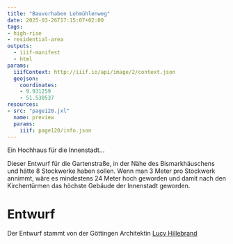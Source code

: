 ```yaml
---
title: "Bauvorhaben Lohmühlenweg"
date: 2025-03-26T17:15:07+02:00
tags:
- high-rise
- residential-area
outputs:
  - iiif-manifest
  - html
params:
  iiifContext: http://iiif.io/api/image/2/context.json
  geojson:
    coordinates:
    - 9.931259
    - 51.530537
resources:
- src: "page120.jxl"
  name: preview
  params:
    iiif: page120/info.json
---
```


Ein Hochhaus für die Innenstadt...

<!--more-->

Dieser Entwurf für die Gartenstraße, in der Nähe des Bismarkhäuschens und hätte 8 Stockwerke haben sollen. Wenn man 3 Meter pro Stockwerk annimmt, wäre es mindestens 24 Meter hoch geworden und damit nach den Kirchentürmen das höchste Gebäude der Innenstadt geworden.

# Entwurf

Der Entwurf stammt von der Göttingen Architektin [Lucy Hillebrand](https://de.wikipedia.org/wiki/Lucy_Hillebrand)
